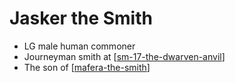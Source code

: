 # Jasker the Smith

- LG male human commoner
- Journeyman smith at [[sm-17-the-dwarven-anvil]]
- The son of [[mafera-the-smith]]

[//begin]: # "Autogenerated link references for markdown compatibility"
[sm-17-the-dwarven-anvil]: sm-17-the-dwarven-anvil "The Dwarven Anvil"
[mafera-the-smith]: mafera-the-smith "Mafera the Smith"
[//end]: # "Autogenerated link references"